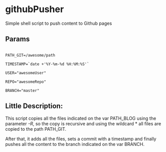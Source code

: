# githubPusher

Simple shell script to push content to Github pages

## Params

```PATH_BLOG=/awesome/path/*

PATH_GIT=/awesome/path

TIMESTAMP=`date +'%Y-%m-%d %H:%M:%S'`

USER="awesomeUser"

REPO="awesomeRepo"

BRANCH="master"
```

## Little Description:

This script copies all the files indicated on the var PATH_BLOG using the parameter *-R*, so the copy is recursive and using the wildcard * all files are copied to the path PATH_GIT.

After that, it adds all the files, sets a commit with a timestamp and finally pushes all the content to the branch indicated on the var BRANCH.


